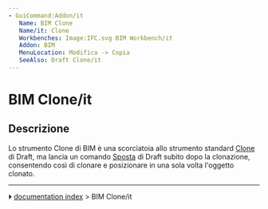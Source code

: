 ```yaml
---
- GuiCommand:Addon/it
   Name: BIM Clone
   Name/it: Clone
   Workbenches: Image:IFC.svg BIM Workbench/it
   Addon: BIM
   MenuLocation: Modifica -> Copia
   SeeAlso: Draft Clone/it
---
```


# BIM Clone/it

## Descrizione

Lo strumento Clone di BIM è una scorciatoia allo strumento standard [Clone](Draft_Clone/it.md) di Draft, ma lancia un comando [Sposta](Draft_Move/it.md) di Draft subito dopo la clonazione, consentendo così di clonare e posizionare in una sola volta l\'oggetto clonato.



---
⏵ [documentation index](../README.md) > BIM Clone/it

